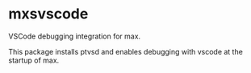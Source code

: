 # mxsvscode
VSCode debugging integration for max.

This package installs ptvsd and enables debugging with vscode at the startup
of max.
